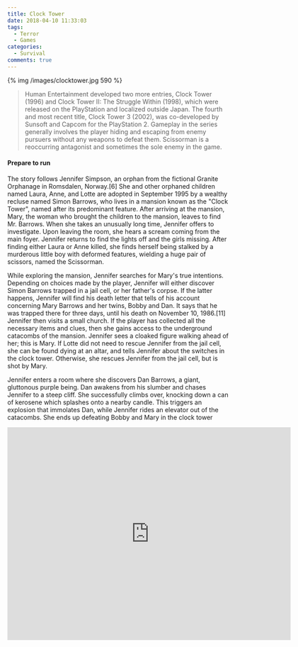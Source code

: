```yaml
---
title: Clock Tower
date: 2018-04-10 11:33:03
tags:
  - Terror
  - Games
categories:
  - Survival
comments: true
---
```

{% img /images/clocktower.jpg 590 %}

> Human Entertainment developed two more entries, Clock Tower (1996) and Clock Tower II: The Struggle Within (1998), which were released on the PlayStation and localized outside Japan. The fourth and most recent title, Clock Tower 3 (2002), was co-developed by Sunsoft and Capcom for the PlayStation 2. Gameplay in the series generally involves the player hiding and escaping from enemy pursuers without any weapons to defeat them. Scissorman is a reoccurring antagonist and sometimes the sole enemy in the game.
<!-- more -->
#### Prepare to run

The story follows Jennifer Simpson, an orphan from the fictional Granite Orphanage in Romsdalen, Norway.[6] She and other orphaned children named Laura, Anne, and Lotte are adopted in September 1995 by a wealthy recluse named Simon Barrows, who lives in a mansion known as the "Clock Tower", named after its predominant feature. After arriving at the mansion, Mary, the woman who brought the children to the mansion, leaves to find Mr. Barrows. When she takes an unusually long time, Jennifer offers to investigate. Upon leaving the room, she hears a scream coming from the main foyer. Jennifer returns to find the lights off and the girls missing. After finding either Laura or Anne killed, she finds herself being stalked by a murderous little boy with deformed features, wielding a huge pair of scissors, named the Scissorman.

While exploring the mansion, Jennifer searches for Mary's true intentions. Depending on choices made by the player, Jennifer will either discover Simon Barrows trapped in a jail cell, or her father's corpse. If the latter happens, Jennifer will find his death letter that tells of his account concerning Mary Barrows and her twins, Bobby and Dan. It says that he was trapped there for three days, until his death on November 10, 1986.[11] Jennifer then visits a small church. If the player has collected all the necessary items and clues, then she gains access to the underground catacombs of the mansion. Jennifer sees a cloaked figure walking ahead of her; this is Mary. If Lotte did not need to rescue Jennifer from the jail cell, she can be found dying at an altar, and tells Jennifer about the switches in the clock tower. Otherwise, she rescues Jennifer from the jail cell, but is shot by Mary.

Jennifer enters a room where she discovers Dan Barrows, a giant, gluttonous purple being. Dan awakens from his slumber and chases Jennifer to a steep cliff. She successfully climbs over, knocking down a can of kerosene which splashes onto a nearby candle. This triggers an explosion that immolates Dan, while Jennifer rides an elevator out of the catacombs. She ends up defeating Bobby and Mary in the clock tower

<div class="video-responsive">
  <iframe width="640" height="480" src="https://www.youtube.com/embed/FQm4eeFIeOg" frameborder="0" allowfullscreen></iframe>
</div>